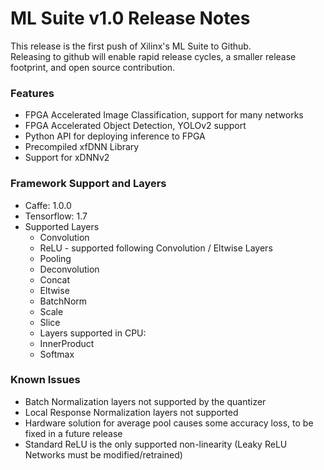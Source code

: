 
# ML Suite v1.0 Release Notes
This release is the first push of Xilinx's ML Suite to Github.  
Releasing to github will enable rapid release cycles, a smaller release footprint, and open source contribution.

### Features
* FPGA Accelerated Image Classification, support for many networks
* FPGA Accelerated Object Detection, YOLOv2 support
* Python API for deploying inference to FPGA
* Precompiled xfDNN Library
* Support for xDNNv2


### Framework Support and Layers 
- Caffe: 1.0.0
- Tensorflow: 1.7
- Supported Layers
  - Convolution 
  - ReLU  -  supported following Convolution / Eltwise Layers
  - Pooling
  - Deconvolution
  - Concat
  - Eltwise
  - BatchNorm
  - Scale
  - Slice 
  - Layers supported in CPU:
  - InnerProduct
  - Softmax


### Known Issues
* Batch Normalization layers not supported by the quantizer
* Local Response Normalization layers not supported 
* Hardware solution for average pool causes some accuracy loss, to be fixed in a future release
* Standard ReLU is the only supported non-linearity (Leaky ReLU Networks must be modified/retrained)

